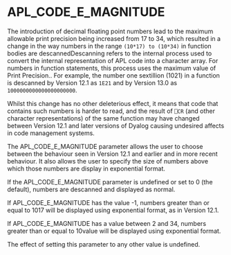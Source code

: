# APL_CODE_E_MAGNITUDE

The introduction of decimal floating point numbers lead to the maximum allowable print precision being increased from 17 to 34, which resulted in a change in the way numbers in the range `(10*17) to (10*34)` in function bodies are descannedDescanning refers to the internal process used to convert the internal representation of APL code into a character array. For numbers in function statements, this process  uses the maximum  value of Print Precision.. For example, the number one sextillion (1021) in a function is descanned by Version 12.1 as `1E21` and by Version 13.0 as `1000000000000000000000`.

Whilst this change has no other deleterious effect, it means that code that contains such numbers is  harder to read, and the result of `⎕CR` (and other character representations) of the same function may have changed between Version 12.1 and later versions of Dyalog causing undesired affects in code management systems.

The APL_CODE_E_MAGNITUDE parameter allows the user to choose between the behaviour seen in Version 12.1 and earlier and in more recent behaviour. It also allows the user to specify the size of numbers above which those numbers are display in exponential format.

If the APL_CODE_E_MAGNITUDE parameter is undefined or set to 0 (the default), numbers are descanned and displayed as normal.

If APL_CODE_E_MAGNITUDE has the value -1, numbers greater than or equal to 1017 will be displayed using exponential format, as in  Version 12.1.

If APL_CODE_E_MAGNITUDE has a value between 2 and 34, numbers greater than or equal to 10value will be displayed using exponential format.

The effect of setting this parameter to any other value is undefined.
